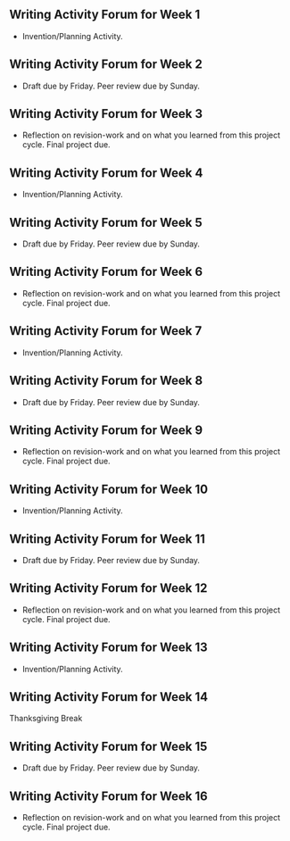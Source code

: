 ## Writing Activity Forum for Week 1

* Invention/Planning Activity.

## Writing Activity Forum for Week 2

* Draft due by Friday. Peer review due by Sunday.

## Writing Activity Forum for Week 3

* Reflection on revision-work and on what you learned from this project cycle. Final project due.

## Writing Activity Forum for Week 4

* Invention/Planning Activity.

## Writing Activity Forum for Week 5

* Draft due by Friday. Peer review due by Sunday.

## Writing Activity Forum for Week 6

* Reflection on revision-work and on what you learned from this project cycle. Final project due.

## Writing Activity Forum for Week 7

* Invention/Planning Activity.

## Writing Activity Forum for Week 8
 
* Draft due by Friday. Peer review due by Sunday.

## Writing Activity Forum for Week 9

* Reflection on revision-work and on what you learned from this project cycle. Final project due.

## Writing Activity Forum for Week 10

* Invention/Planning Activity.

## Writing Activity Forum for Week 11

* Draft due by Friday. Peer review due by Sunday.

## Writing Activity Forum for Week 12

* Reflection on revision-work and on what you learned from this project cycle. Final project due.

## Writing Activity Forum for Week 13

* Invention/Planning Activity.

## Writing Activity Forum for Week 14

Thanksgiving Break

## Writing Activity Forum for Week 15

* Draft due by Friday. Peer review due by Sunday.

## Writing Activity Forum for Week 16

* Reflection on revision-work and on what you learned from this project cycle. Final project due.

